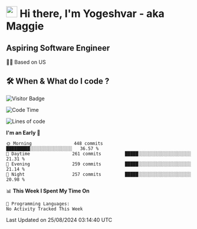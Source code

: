 <h1><img src="https://emojis.slackmojis.com/emojis/images/1531849430/4246/blob-sunglasses.gif?1531849430" width="30"/> Hi there, I'm Yogeshvar - aka Maggie</h1>

## Aspiring Software Engineer
🏂🏻  Based on US 

## 🛠 When & What do I code ?  

![Visitor Badge](https://visitor-badge.feriirawann.repl.co?username=yogeshvar&repo=yogeshvar&label=Visitors&style=plastic&color=%23457BFF&contentType=svg)

<!--START_SECTION:waka-->
![Code Time](http://img.shields.io/badge/Code%20Time-2%2C919%20hrs%2051%20mins-blue)

![Lines of code](https://img.shields.io/badge/From%20Hello%20World%20I%27ve%20Written-4.1%20million%20lines%20of%20code-blue)

**I'm an Early 🐤** 

```text
🌞 Morning                448 commits         █████████░░░░░░░░░░░░░░░░   36.57 % 
🌆 Daytime                261 commits         █████░░░░░░░░░░░░░░░░░░░░   21.31 % 
🌃 Evening                259 commits         █████░░░░░░░░░░░░░░░░░░░░   21.14 % 
🌙 Night                  257 commits         █████░░░░░░░░░░░░░░░░░░░░   20.98 % 
```


📊 **This Week I Spent My Time On** 

```text
💬 Programming Languages: 
No Activity Tracked This Week
```


 Last Updated on 25/08/2024 03:14:40 UTC
<!--END_SECTION:waka-->
